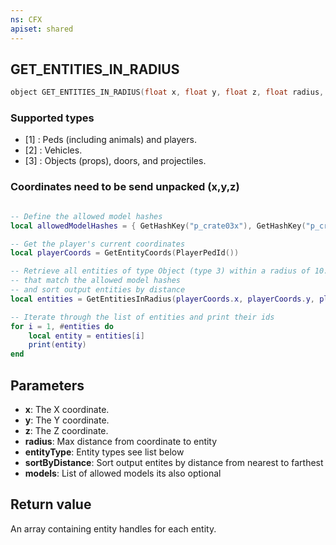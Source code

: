 ```yaml
---
ns: CFX
apiset: shared
---
```

## GET_ENTITIES_IN_RADIUS

```c
object GET_ENTITIES_IN_RADIUS(float x, float y, float z, float radius, int entityType, BOOL sortByDistance, object models);
```

### Supported types
* [1] : Peds (including animals) and players.
* [2] : Vehicles.
* [3] : Objects (props), doors, and projectiles.


### Coordinates need to be send unpacked (x,y,z)
```lua

-- Define the allowed model hashes
local allowedModelHashes = { GetHashKey("p_crate03x"), GetHashKey("p_crate22x") }

-- Get the player's current coordinates
local playerCoords = GetEntityCoords(PlayerPedId())

-- Retrieve all entities of type Object (type 3) within a radius of 10.0 units
-- that match the allowed model hashes
-- and sort output entities by distance
local entities = GetEntitiesInRadius(playerCoords.x, playerCoords.y, playerCoords.z, 10.0, 3, true, allowedModelHashes)

-- Iterate through the list of entities and print their ids
for i = 1, #entities do
    local entity = entities[i]
    print(entity)
end

```

## Parameters
* **x**: The X coordinate.
* **y**: The Y coordinate.
* **z**: The Z coordinate.
* **radius**: Max distance from coordinate to entity
* **entityType**: Entity types see list below
* **sortByDistance**: Sort output entites by distance from nearest to farthest
* **models**: List of allowed models its also optional

## Return value
An array containing entity handles for each entity.
